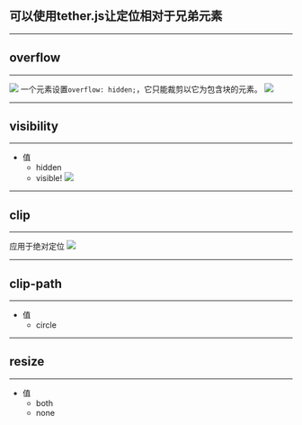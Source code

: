 ## 可以使用tether.js让定位相对于兄弟元素
---

## overflow
---
![](https://cdn.jsdelivr.net/gh/erichen1995/MarkdownPhotos@master/img/20201023152728.png)
一个元素设置`overflow: hidden;`，它只能裁剪以它为包含块的元素。
![](https://cdn.jsdelivr.net/gh/erichen1995/MarkdownPhotos@master/img/20201023152729.png)

---

## visibility
---
- 值
	- hidden
	- visible!
![](https://cdn.jsdelivr.net/gh/erichen1995/MarkdownPhotos@master/img/20201023152730.png)

---

## clip
---
应用于绝对定位
![](https://cdn.jsdelivr.net/gh/erichen1995/MarkdownPhotos@master/img/20201023152731.png)

---

## clip-path
---
- 值
	- circle

---
 ## resize
---
 - 值
	 - both
	 - none
